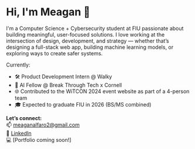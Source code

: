 # Hi, I'm Meagan 👋

I'm a Computer Science + Cybersecurity student at FIU passionate about building meaningful, user-focused solutions. I love working at the intersection of design, development, and strategy — whether that’s designing a full-stack web app, building machine learning models, or exploring ways to create safer systems.

Currently:
- 🛠️ Product Development Intern @ Walky
- 🤖 AI Fellow @ Break Through Tech x Cornell
- 🌐 Contributed to the WiTCON 2024 event website as part of a 4-person team
- 🎓 Expected to graduate FIU in 2026 (BS/MS combined)

**Let’s connect:**  
📫 meaganalfaro2@gmail.com  
🔗 [LinkedIn](https://www.linkedin.com/in/meaganalfaro/)  
💻 [Portfolio coming soon!]  
